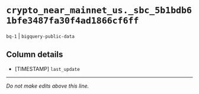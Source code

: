 # `crypto_near_mainnet_us._sbc_5b1bdb61bfe3487fa30f4ad1866cf6ff`
`bq-1` | `bigquery-public-data`

## Column details
* [TIMESTAMP] `last_update`

-------------------------------------------------------------------------------
*Do not make edits above this line.*
